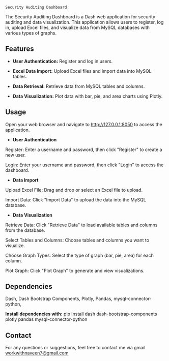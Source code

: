 `Security Auditing Dashboard`


The Security Auditing Dashboard is a Dash web application for security auditing and data visualization. This application allows users to register, log in, upload Excel files, and visualize data from MySQL databases with various types of graphs.


## Features

- **User Authentication:** Register and log in users.
  
- **Excel Data Import:** Upload Excel files and import data into MySQL tables.
  
- **Data Retrieval:** Retrieve data from MySQL tables and columns.
  
- **Data Visualization:** Plot data with bar, pie, and area charts using Plotly.

## Usage

Open your web browser and navigate to http://127.0.0.1:8050 to access the application.

- **User Authentication**

Register: Enter a username and password, then click "Register" to create a new user.

Login: Enter your username and password, then click "Login" to access the dashboard.
- **Data Import**

Upload Excel File: Drag and drop or select an Excel file to upload.

Import Data: Click "Import Data" to upload the data into the MySQL database.
- **Data Visualization**

Retrieve Data: Click "Retrieve Data" to load available tables and columns from the database.

Select Tables and Columns: Choose tables and columns you want to visualize.

Choose Graph Types: Select the type of graph (bar, pie, area) for each column.

Plot Graph: Click "Plot Graph" to generate and view visualizations.


## Dependencies

Dash,
Dash Bootstrap Components,
Plotly,
Pandas,
mysql-connector-python,


**Install dependencies with:**
pip install dash dash-bootstrap-components plotly pandas mysql-connector-python


## Contact

For any questions or suggestions, feel free to contact me via gmail
workwithnaveen7@gmail.com

